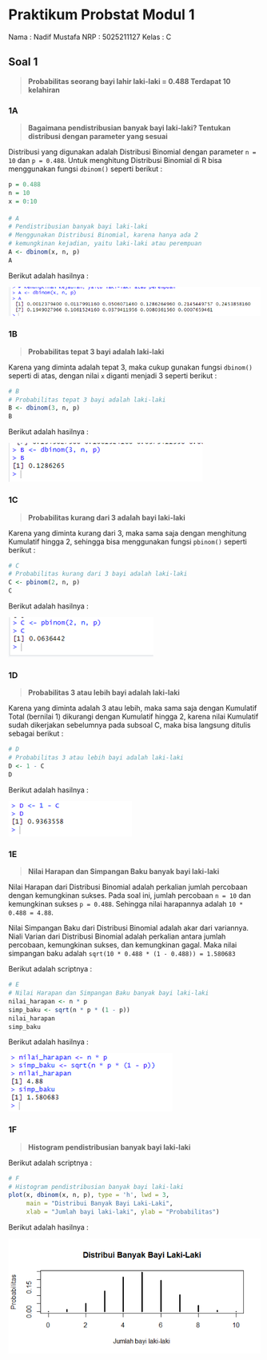 # Praktikum Probstat Modul 1

Nama : Nadif Mustafa
NRP : 5025211127
Kelas : C

## Soal 1

> **Probabilitas seorang bayi lahir laki-laki = 0.488
Terdapat 10 kelahiran**

### 1A

> **Bagaimana pendistribusian banyak bayi laki-laki? Tentukan distribusi dengan parameter yang sesuai**

Distribusi yang digunakan adalah Distribusi Binomial dengan parameter `n = 10` dan `p = 0.488`. Untuk menghitung Distribusi Binomial di R bisa menggunakan fungsi `dbinom()` seperti berikut :

```R
p = 0.488
n = 10
x = 0:10

# A
# Pendistribusian banyak bayi laki-laki
# Menggunakan Distribusi Binomial, karena hanya ada 2
# kemungkinan kejadian, yaitu laki-laki atau perempuan
A <- dbinom(x, n, p)
A
```

Berikut adalah hasilnya :

![output_1A](Images/output_1A.png)

### 1B

> **Probabilitas tepat 3 bayi adalah laki-laki**

Karena yang diminta adalah tepat 3, maka cukup gunakan fungsi `dbinom()` seperti di atas, dengan nilai `x` diganti menjadi 3 seperti berikut :

```R
# B
# Probabilitas tepat 3 bayi adalah laki-laki
B <- dbinom(3, n, p)
B
```

Berikut adalah hasilnya :

![output_1B](Images/output_1B.png)

### 1C

> **Probabilitas kurang dari 3 adalah bayi laki-laki**

Karena yang diminta kurang dari 3, maka sama saja dengan menghitung Kumulatif hingga 2, sehingga bisa menggunakan fungsi `pbinom()` seperti berikut :

```R
# C
# Probabilitas kurang dari 3 bayi adalah laki-laki
C <- pbinom(2, n, p)
C
```

Berikut adalah hasilnya :

![output_1C](Images/output_1C.png)

### 1D

> **Probabilitas 3 atau lebih bayi adalah laki-laki**

Karena yang diminta adalah 3 atau lebih, maka sama saja dengan Kumulatif Total (bernilai 1) dikurangi dengan Kumulatif hingga 2, karena nilai Kumulatif sudah dikerjakan sebelumnya pada subsoal C, maka bisa langsung ditulis sebagai berikut :

```R
# D
# Probabilitas 3 atau lebih bayi adalah laki-laki
D <- 1 - C
D
```

Berikut adalah hasilnya :

![output_1D](Images/output_1D.png)

### 1E

> **Nilai Harapan dan Simpangan Baku banyak bayi laki-laki**

Nilai Harapan dari Distribusi Binomial adalah perkalian jumlah percobaan dengan kemungkinan sukses.
Pada soal ini, jumlah percobaan `n = 10` dan kemungkinan sukses `p = 0.488`.
Sehingga nilai harapannya adalah `10 * 0.488 = 4.88`.

Nilai Simpangan Baku dari Distribusi Binomial adalah akar dari variannya.
Niali Varian dari Distribusi Binomial adalah perkalian antara jumlah percobaan, kemungkinan sukses, dan kemungkinan gagal.
Maka nilai simpangan baku adalah `sqrt(10 * 0.488 * (1 - 0.488)) = 1.580683`

Berikut adalah scriptnya :

```R
# E
# Nilai Harapan dan Simpangan Baku banyak bayi laki-laki
nilai_harapan <- n * p
simp_baku <- sqrt(n * p * (1 - p))
nilai_harapan
simp_baku
```

Berikut adalah hasilnya :

![output_1E](Images/output_1E.png)

### 1F

> **Histogram pendistribusian banyak bayi laki-laki**

Berikut adalah scriptnya :

```R
# F
# Histogram pendistribusian banyak bayi laki-laki
plot(x, dbinom(x, n, p), type = 'h', lwd = 3,
     main = "Distribui Banyak Bayi Laki-Laki",
     xlab = "Jumlah bayi laki-laki", ylab = "Probabilitas")
```

Berikut adalah hasilnya :

![plot_1F](Images/plot_1F.png)
